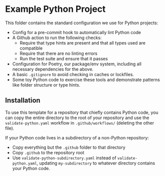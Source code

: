 # Example Python Project

This folder contains the standard configuration we use for Python projects:

* Config for a pre-commit hook to automatically lint Python code
* A Github action to run the following checks:
	* Require that type hints are present and that all types used are compatible
	* Require that there are no linting errors
	* Run the test suite and ensure that it passes
* Configuration for Poetry, our package/env system, including all necessary dependencies for the above.
* A basic `.gitignore` to avoid checking in caches or lockfiles.
* Some toy Python code to exercise these tools and demonstrate patterns like folder structure or type hints.


## Installation

To use this template for a repository that chiefly contains Python code, you can copy the entire directory to the root of your repository and use the `validate-python.yaml` workflow in `.github/workflows/` (deleting the other file).

If your Python code lives in a subdirectory of a non-Python repository:
* Copy everything but the `.github` folder to that directory
* Copy `.github` to the repository root
* Use `validate-python-subdirectory.yaml` instead of `validate-python.yaml`, updating `my-subdirectory` to whatever directory contains your Python code.
